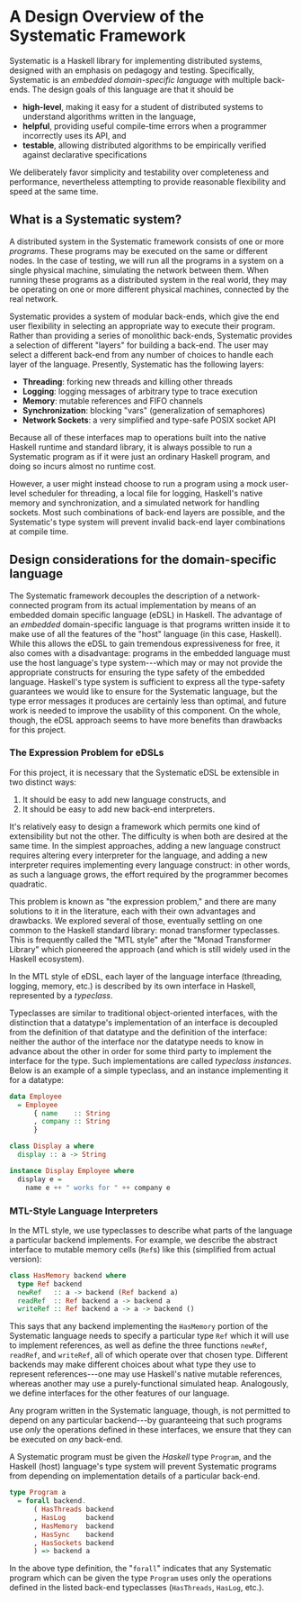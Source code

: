 # A Design Overview of the Systematic Framework

Systematic is a Haskell library for implementing distributed systems, designed with an emphasis on pedagogy and testing. Specifically, Systematic is an _embedded domain-specific language_ with multiple back-ends. The design goals of this language are that it should be

- **high-level**, making it easy for a student of distributed systems to understand algorithms written in the language,
- **helpful**, providing useful compile-time errors when a programmer incorrectly uses its API, and
- **testable**, allowing distributed algorithms to be empirically verified against declarative specifications

We deliberately favor simplicity and testability over completeness and performance, nevertheless attempting to provide reasonable flexibility and speed at the same time.

## What is a Systematic system?

A distributed system in the Systematic framework consists of one or more _programs_. These programs may be executed on the same or different nodes. In the case of testing, we will run all the programs in a system on a single physical machine, simulating the network between them. When running these programs as a distributed system in the real world, they may be operating on one or more different physical machines, connected by the real network.

Systematic provides a system of modular back-ends, which give the end user flexibility in selecting an appropriate way to execute their program. Rather than providing a series of monolithic back-ends, Systematic provides a selection of different "layers" for building a back-end. The user may select a different back-end from any number of choices to handle each layer of the language. Presently, Systematic has the following layers:

- **Threading**: forking new threads and killing other threads
- **Logging**: logging messages of arbitrary type to trace execution
- **Memory**: mutable references and FIFO channels
- **Synchronization**: blocking "vars" (generalization of semaphores)
- **Network Sockets**: a very simplified and type-safe POSIX socket API

Because all of these interfaces map to operations built into the native Haskell runtime and standard library, it is always possible to run a Systematic program as if it were just an ordinary Haskell program, and doing so incurs almost no runtime cost.

However, a user might instead choose to run a program using a mock user-level scheduler for threading, a local file for logging, Haskell's native memory and synchronization, and a simulated network for handling sockets. Most such combinations of back-end layers are possible, and the Systematic's type system will prevent invalid back-end layer combinations at compile time.

## Design considerations for the domain-specific language

The Systematic framework decouples the description of a network-connected program from its actual implementation by means of an embedded domain specific language (eDSL) in Haskell. The advantage of an _embedded_ domain-specific language is that programs written inside it to make use of all the features of the "host" language (in this case, Haskell). While this allows the eDSL to gain tremendous expressiveness for free, it also comes with a disadvantage: programs in the embedded language must use the host language's type system---which may or may not provide the appropriate constructs for ensuring the type safety of the embedded language. Haskell's type system is sufficient to express all the type-safety guarantees we would like to ensure for the Systematic language, but the type error messages it produces are certainly less than optimal, and future work is needed to improve the usability of this component. On the whole, though, the eDSL approach seems to have more benefits than drawbacks for this project.

### The Expression Problem for eDSLs

For this project, it is necessary that the Systematic eDSL be extensible in two distinct ways:

1. It should be easy to add new language constructs, and
2. It should be easy to add new back-end interpreters.

It's relatively easy to design a framework which permits one kind of extensibility but not the other. The difficulty is when both are desired at the same time. In the simplest approaches, adding a new language construct requires altering every interpreter for the language, and adding a new interpreter requires implementing every language construct: in other words, as such a language grows, the effort required by the programmer becomes quadratic.

This problem is known as "the expression problem," and there are many solutions to it in the literature, each with their own advantages and drawbacks. We explored several of those, eventually settling on one common to the Haskell standard library: monad transformer typeclasses. This is frequently called the "MTL style" after the "Monad Transformer Library" which pioneered the approach (and which is still widely used in the Haskell ecosystem).

In the MTL style of eDSL, each layer of the language interface (threading, logging, memory, etc.) is described by its own interface in Haskell, represented by a _typeclass_.

Typeclasses are similar to traditional object-oriented interfaces, with the distinction that a datatype's implementation of an interface is decoupled from the definition of that datatype and the definition of the interface: neither the author of the interface nor the datatype needs to know in advance about the other in order for some third party to implement the interface for the type. Such implementations are called _typeclass instances_. Below is an example of a simple typeclass, and an instance implementing it for a datatype:

```haskell
data Employee
  = Employee
      { name    :: String
      , company :: String
      }

class Display a where
  display :: a -> String

instance Display Employee where
  display e =
    name e ++ " works for " ++ company e
```

### MTL-Style Language Interpreters

In the MTL style, we use typeclasses to describe what parts of the language a particular backend implements. For example, we describe the abstract interface to mutable memory cells (`Ref`s) like this (simplified from actual version):

```haskell
class HasMemory backend where
  type Ref backend
  newRef   :: a -> backend (Ref backend a)
  readRef  :: Ref backend a -> backend a
  writeRef :: Ref backend a -> a -> backend ()
```

This says that any backend implementing the `HasMemory` portion of the Systematic language needs to specify a particular type `Ref` which it will use to implement references, as well as define the three functions `newRef`, `readRef`, and `writeRef`, all of which operate over that chosen type. Different backends may make different choices about what type they use to represent references---one may use Haskell's native mutable references, whereas another may use a purely-functional simulated heap. Analogously, we define interfaces for the other features of our language.

Any program written in the Systematic language, though, is not permitted to depend on any particular backend---by guaranteeing that such programs use _only_ the operations defined in these interfaces, we ensure that they can be executed on _any_ back-end.

A Systematic program must be given the _Haskell_ type `Program`, and the Haskell (host) language's type system will prevent Systematic programs from depending on implementation details of a particular back-end.

```haskell
type Program a
  = forall backend.
      ( HasThreads backend
      , HasLog     backend
      , HasMemory  backend
      , HasSync    backend
      , HasSockets backend
      ) => backend a
```

In the above type definition, the "`forall`" indicates that any Systematic program which can be given the type `Program` uses only the operations defined in the listed back-end typeclasses (`HasThreads`, `HasLog`, etc.).
